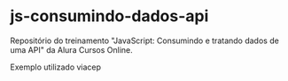 # js-consumindo-dados-api
Repositório do treinamento "JavaScript: Consumindo e tratando dados de uma API" da Alura Cursos Online.

Exemplo utilizado viacep